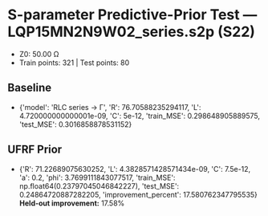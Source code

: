 # S-parameter Predictive-Prior Test — LQP15MN2N9W02_series.s2p (S22)
- Z0: 50.00 Ω
- Train points: 321  |  Test points: 80

## Baseline
- {'model': 'RLC series -> Γ', 'R': 76.70588235294117, 'L': 4.720000000000001e-09, 'C': 5e-12, 'train_MSE': 0.298648905889575, 'test_MSE': 0.3016858878531152}

## UFRF Prior
- {'R': 71.22689075630252, 'L': 4.3828571428571434e-09, 'C': 7.5e-12, 'a': 0.2, 'phi': 3.7699111843077517, 'train_MSE': np.float64(0.23797045046842227), 'test_MSE': 0.24864720887282205, 'improvement_percent': 17.580762347795535}
**Held-out improvement:** 17.58%